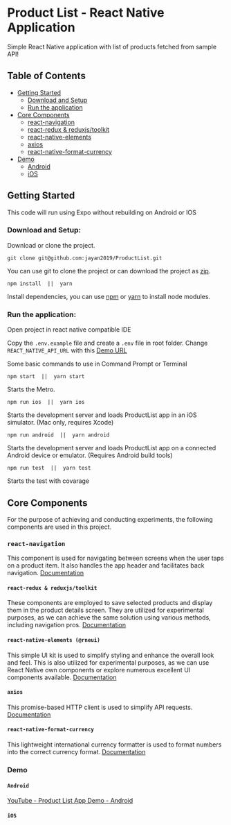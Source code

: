 # Product List - React Native Application

Simple React Native application with list of products fetched from sample API!

## Table of Contents

- [Getting Started](#getting-started)
  - [Download and Setup](#download-and-setup)
  - [Run the application](#run-the-application)
- [Core Components](#core-components)
  - [react-navigation](#react-navigation)
  - [react-redux & reduxjs/toolkit](#react-redux-&-reduxjs/toolkit)
  - [react-native-elements](#react-native-elements)
  - [axios](#axios)
  - [react-native-format-currency](#react-native-format-currency)
- [Demo](#demo)
  - [Android](#android)
  - [iOS](#ios)

## Getting Started

This code will run using Expo without rebuilding on Android or IOS

### Download and Setup:

Download or clone the project.

```
git clone git@github.com:jayan2019/ProductList.git
```

You can use git to clone the project or can download the project as [zip](https://github.com/jayan2019/ProductList/archive/refs/heads/main.zip).

```
npm install  ||  yarn
```

Install dependencies, you can use [npm](http://npmjs.com) or [yarn](https://yarnpkg.com) to install node modules.

### Run the application:

Open project in react native compatible IDE

Copy the `.env.example` file and create a `.env` file in root folder.
Change `REACT_NATIVE_API_URL` with this [Demo URL](https://654cfbeb77200d6ba859d03c.mockapi.io/api/v1)

Some basic commands to use in Command Prompt or Terminal

```
npm start  ||  yarn start
```

Starts the Metro.

```
npm run ios  ||  yarn ios
```

Starts the development server and loads ProductList app in an iOS simulator. (Mac only, requires Xcode)

```
npm run android  ||  yarn android
```

Starts the development server and loads ProductList app on a connected Android device or emulator. (Requires Android build tools)

```
npm run test  ||  yarn test
```

Starts the test with covarage

## Core Components

For the purpose of achieving and conducting experiments, the following components are used in this project.

### `react-navigation`

This component is used for navigating between screens when the user taps on a product item. It also handles the app header and facilitates back navigation. [Documentation](https://reactnavigation.org/docs/getting-started)

#### `react-redux & reduxjs/toolkit`

These components are employed to save selected products and display them in the product details screen. They are utilized for experimental purposes, as we can achieve the same solution using various methods, including navigation pros. [Documentation](https://redux-toolkit.js.org/introduction/getting-started)

#### `react-native-elements (@rneui)`

This simple UI kit is used to simplify styling and enhance the overall look and feel. This is also utilized for experimental purposes, as we can use React Native own components or explore numerous excellent UI components available. [Documentation](https://reactnativeelements.com/docs)

#### `axios`

This promise-based HTTP client is used to simplify API requests. [Documentation](https://github.com/axios/axios)

#### `react-native-format-currency`

This lightweight international currency formatter is used to format numbers into the correct currency format. [Documentation](https://github.com/AwesomeLabs/react-native-format-currency)

### Demo

#### `Android`

[YouTube - Product List App Demo - Android](https://youtu.be/PCy2bE8MQkY)

#### `iOS`
